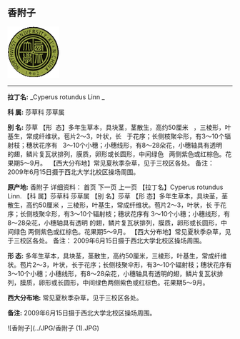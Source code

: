## 香附子

![西北大学校园网络植物志](../JPG/nwu.gif)

---

**拉丁名:**  _Cyperus rotundus Linn _

**科 属:** 莎草科 莎草属

**别 名:** 莎草
 【形  态】多年生草本，具块茎，茎散生，高约50厘米
  ，三棱形，叶基生，常成纤维状。苞片2～3，叶状，长
  于花序；长侧枝聚伞形，有3～10个辐射枝；穗状花序有
  3～10个小穗；小穗线形，有8～28朵花，小穗轴具有透明
  的翅，鳞片复瓦状排列，膜质，卵形或长圆形，中间绿色
  两侧紫色或红棕色。花果期5～9月。
 【西大分布地】常见夏秋季杂草，见于三校区各处。
备注：
    2009年6月15日摄于西北大学北校区操场周围。

**原产地:** 香附子
详细资料： 首页 下一页 上一页
【拉丁名】Cyperus rotundus Linn.
【科 属】莎草科 莎草属
【别 名】莎草
 【形 态】多年生草本，具块茎，茎散生，高约50厘米
 ，三棱形，叶基生，常成纤维状。苞片2～3，叶状，长
 于花序；长侧枝聚伞形，有3～10个辐射枝；穗状花序有
 3～10个小穗；小穗线形，有8～28朵花，小穗轴具有透明
 的翅，鳞片复瓦状排列，膜质，卵形或长圆形，中间绿色
 两侧紫色或红棕色。花果期5～9月。
【西大分布地】常见夏秋季杂草，见于三校区各处。
备注：
 2009年6月15日摄于西北大学北校区操场周围。

**形  态:** 多年生草本，具块茎，茎散生，高约50厘米，三棱形，叶基生，常成纤维状。苞片2～3，叶状，长于花序；长侧枝聚伞形，有3～10个辐射枝；穗状花序有3～10个小穗；小穗线形，有8～28朵花，小穗轴具有透明的翅，鳞片复瓦状排列，膜质，卵形或长圆形，中间绿色两侧紫色或红棕色。花果期5～9月。

**西大分布地:** 常见夏秋季杂草，见于三校区各处。

**备注:** 2009年6月15日摄于西北大学北校区操场周围。

![香附子](../JPG/香附子 (1).JPG) 

